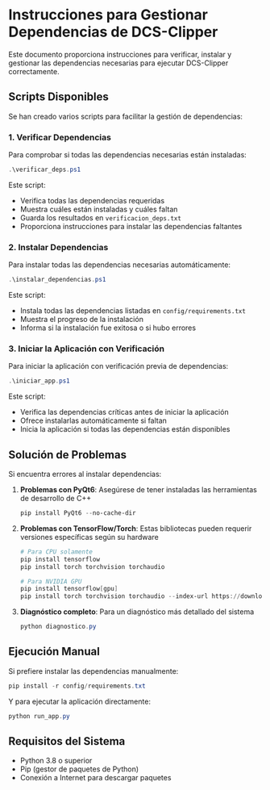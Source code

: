 # Instrucciones para Gestionar Dependencias de DCS-Clipper

Este documento proporciona instrucciones para verificar, instalar y gestionar las dependencias necesarias para ejecutar DCS-Clipper correctamente.

## Scripts Disponibles

Se han creado varios scripts para facilitar la gestión de dependencias:

### 1. Verificar Dependencias

Para comprobar si todas las dependencias necesarias están instaladas:

```powershell
.\verificar_deps.ps1
```

Este script:
- Verifica todas las dependencias requeridas
- Muestra cuáles están instaladas y cuáles faltan
- Guarda los resultados en `verificacion_deps.txt`
- Proporciona instrucciones para instalar las dependencias faltantes

### 2. Instalar Dependencias

Para instalar todas las dependencias necesarias automáticamente:

```powershell
.\instalar_dependencias.ps1
```

Este script:
- Instala todas las dependencias listadas en `config/requirements.txt`
- Muestra el progreso de la instalación
- Informa si la instalación fue exitosa o si hubo errores

### 3. Iniciar la Aplicación con Verificación

Para iniciar la aplicación con verificación previa de dependencias:

```powershell
.\iniciar_app.ps1
```

Este script:
- Verifica las dependencias críticas antes de iniciar la aplicación
- Ofrece instalarlas automáticamente si faltan
- Inicia la aplicación si todas las dependencias están disponibles

## Solución de Problemas

Si encuentra errores al instalar dependencias:

1. **Problemas con PyQt6**: Asegúrese de tener instaladas las herramientas de desarrollo de C++
   ```powershell
   pip install PyQt6 --no-cache-dir
   ```

2. **Problemas con TensorFlow/Torch**: Estas bibliotecas pueden requerir versiones específicas según su hardware
   ```powershell
   # Para CPU solamente
   pip install tensorflow
   pip install torch torchvision torchaudio
   
   # Para NVIDIA GPU
   pip install tensorflow[gpu]
   pip install torch torchvision torchaudio --index-url https://download.pytorch.org/whl/cu118
   ```

3. **Diagnóstico completo**: Para un diagnóstico más detallado del sistema
   ```powershell
   python diagnostico.py
   ```

## Ejecución Manual

Si prefiere instalar las dependencias manualmente:

```powershell
pip install -r config/requirements.txt
```

Y para ejecutar la aplicación directamente:

```powershell
python run_app.py
```

## Requisitos del Sistema

- Python 3.8 o superior
- Pip (gestor de paquetes de Python)
- Conexión a Internet para descargar paquetes